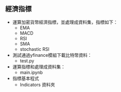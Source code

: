 ## 經濟指標
- 運算加密貨幣經濟指標，並處理成資料集，指標如下：
    - EMA
    - MACD
    - RSI 
    - SMA
    - stochastic RSI
- 測試通過yfinance模組下載比特幣資料：
    - test.py
- 運算指標和處理成資料集：
    - main.ipynb
- 指標基本程式
    - Indicators 資料夾